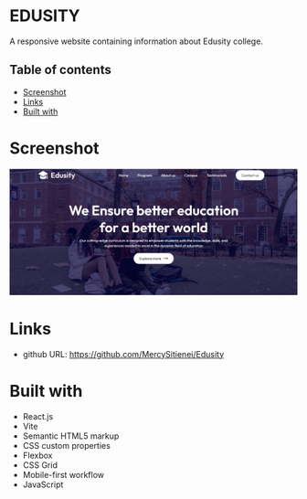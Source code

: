 # EDUSITY

A responsive website containing information about Edusity college.

## Table of contents

- [Screenshot](#screenshot)
- [Links](#links)
- [Built with](#built-with)

# Screenshot

![](src/assets/Screenshot.png)

# Links

- github URL: https://github.com/MercySitienei/Edusity

# Built with

- React.js
- Vite
- Semantic HTML5 markup
- CSS custom properties
- Flexbox
- CSS Grid
- Mobile-first workflow
- JavaScript

